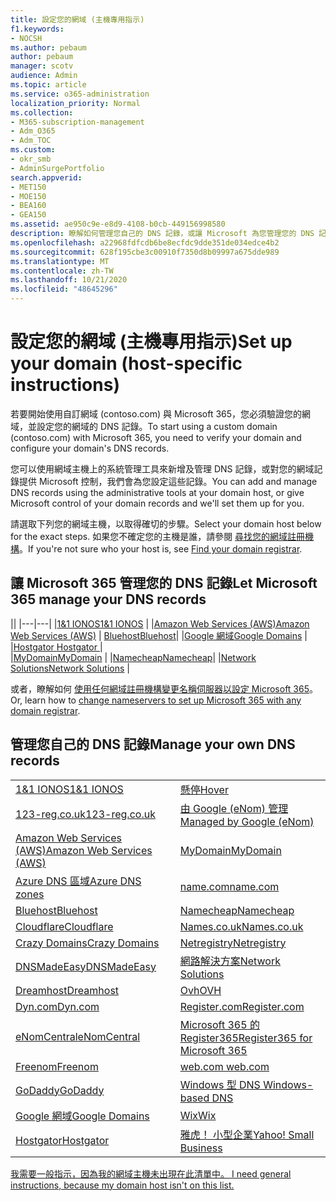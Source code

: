 ```yaml
---
title: 設定您的網域 (主機專用指示)
f1.keywords:
- NOCSH
ms.author: pebaum
author: pebaum
manager: scotv
audience: Admin
ms.topic: article
ms.service: o365-administration
localization_priority: Normal
ms.collection:
- M365-subscription-management
- Adm_O365
- Adm_TOC
ms.custom:
- okr_smb
- AdminSurgePortfolio
search.appverid:
- MET150
- MOE150
- BEA160
- GEA150
ms.assetid: ae950c9e-e8d9-4108-b0cb-449156998580
description: 瞭解如何管理您自己的 DNS 記錄，或讓 Microsoft 為您管理您的 DNS 記錄。
ms.openlocfilehash: a22968fdfcdb6be8ecfdc9dde351de034edce4b2
ms.sourcegitcommit: 628f195cbe3c00910f7350d8b09997a675dde989
ms.translationtype: MT
ms.contentlocale: zh-TW
ms.lasthandoff: 10/21/2020
ms.locfileid: "48645296"
---
```

# <a name="set-up-your-domain-host-specific-instructions"></a><span data-ttu-id="86928-103">設定您的網域 (主機專用指示)</span><span class="sxs-lookup"><span data-stu-id="86928-103">Set up your domain (host-specific instructions)</span></span>

<span data-ttu-id="86928-104">若要開始使用自訂網域 (contoso.com) 與 Microsoft 365，您必須驗證您的網域，並設定您的網域的 DNS 記錄。</span><span class="sxs-lookup"><span data-stu-id="86928-104">To start using a custom domain (contoso.com) with Microsoft 365, you need to verify your domain and configure your domain's DNS records.</span></span> 
  
<span data-ttu-id="86928-105">您可以使用網域主機上的系統管理工具來新增及管理 DNS 記錄，或對您的網域記錄提供 Microsoft 控制，我們會為您設定這些記錄。</span><span class="sxs-lookup"><span data-stu-id="86928-105">You can add and manage DNS records using the administrative tools at your domain host, or give Microsoft control of your domain records and we'll set them up for you.</span></span>
  
<span data-ttu-id="86928-106">請選取下列您的網域主機，以取得確切的步驟。</span><span class="sxs-lookup"><span data-stu-id="86928-106">Select your domain host below for the exact steps.</span></span> <span data-ttu-id="86928-107">如果您不確定您的主機是誰，請參閱 [尋找您的網域註冊機構](find-your-domain-registrar.md)。</span><span class="sxs-lookup"><span data-stu-id="86928-107">If you're not sure who your host is, see [Find your domain registrar](find-your-domain-registrar.md).</span></span>
  

## <a name="let-microsoft-365-manage-your-dns-records"></a><span data-ttu-id="86928-108">讓 Microsoft 365 管理您的 DNS 記錄</span><span class="sxs-lookup"><span data-stu-id="86928-108">Let Microsoft 365 manage your DNS records</span></span>

||
|---|---|
|[<span data-ttu-id="86928-109">1&1 IONOS</span><span class="sxs-lookup"><span data-stu-id="86928-109">1&1 IONOS</span></span>](../dns/change-nameservers-at-1-1-internet.md) |
|[<span data-ttu-id="86928-110">Amazon Web Services (AWS)</span><span class="sxs-lookup"><span data-stu-id="86928-110">Amazon Web Services (AWS)</span></span>](../dns/change-nameservers-at-aws.md) |
 [<span data-ttu-id="86928-111">Bluehost</span><span class="sxs-lookup"><span data-stu-id="86928-111">Bluehost</span></span>](../dns/change-nameservers-at-bluehost.md)|
|[<span data-ttu-id="86928-112">Google 網域</span><span class="sxs-lookup"><span data-stu-id="86928-112">Google   Domains</span></span>](../dns/change-nameservers-at-google-domains.md) |
|[<span data-ttu-id="86928-113">Hostgator   </span><span class="sxs-lookup"><span data-stu-id="86928-113">Hostgator   </span></span>](../dns/change-nameservers-at-hostgator.md)  |  
|[<span data-ttu-id="86928-114">MyDomain</span><span class="sxs-lookup"><span data-stu-id="86928-114">MyDomain</span></span>](../dns/change-nameservers-at-mydomain.md) | 
|[<span data-ttu-id="86928-115">Namecheap</span><span class="sxs-lookup"><span data-stu-id="86928-115">Namecheap</span></span>](../dns/change-nameservers-at-namecheap.md)|
|[<span data-ttu-id="86928-116">Network Solutions</span><span class="sxs-lookup"><span data-stu-id="86928-116">Network Solutions</span></span>](../dns/change-nameservers-at-network-solutions.md) |  

<span data-ttu-id="86928-117">或者，瞭解如何 [使用任何網域註冊機構變更名稱伺服器以設定 Microsoft 365](change-nameservers-at-any-domain-registrar.md)。</span><span class="sxs-lookup"><span data-stu-id="86928-117">Or, learn how to [change nameservers to set up Microsoft 365 with any domain registrar](change-nameservers-at-any-domain-registrar.md).</span></span>

## <a name="manage-your-own-dns-records"></a><span data-ttu-id="86928-118">管理您自己的 DNS 記錄</span><span class="sxs-lookup"><span data-stu-id="86928-118">Manage your own DNS records</span></span>

|                           |                          |
|---------------------------|--------------------------|
| [<span data-ttu-id="86928-119">1&1 IONOS</span><span class="sxs-lookup"><span data-stu-id="86928-119">1&1 IONOS</span></span>](../dns/create-dns-records-at-1-1-internet.md) | [<span data-ttu-id="86928-120">懸停</span><span class="sxs-lookup"><span data-stu-id="86928-120">Hover</span></span>](../dns/create-dns-records-at-hover.md) |
| [<span data-ttu-id="86928-121">123-reg.co.uk</span><span class="sxs-lookup"><span data-stu-id="86928-121">123-reg.co.uk</span></span>](../dns/create-dns-records-at-123-reg-co-uk.md) | [<span data-ttu-id="86928-122">由 Google (eNom) 管理 </span><span class="sxs-lookup"><span data-stu-id="86928-122">Managed   by Google (eNom)</span></span>](../dns/create-dns-records-for-domain-managed-by-google-enom.md)|
| [<span data-ttu-id="86928-123">Amazon Web Services (AWS)</span><span class="sxs-lookup"><span data-stu-id="86928-123">Amazon Web Services (AWS)</span></span>](../dns/create-dns-records-at-aws.md) | [<span data-ttu-id="86928-124">MyDomain</span><span class="sxs-lookup"><span data-stu-id="86928-124">MyDomain</span></span>](../dns/create-dns-records-at-mydomain.md) |
| [<span data-ttu-id="86928-125">Azure DNS 區域</span><span class="sxs-lookup"><span data-stu-id="86928-125">Azure DNS zones</span></span>](../dns/create-dns-records-for-azure-dns-zones.md) | [<span data-ttu-id="86928-126">name.com</span><span class="sxs-lookup"><span data-stu-id="86928-126">name.com</span></span>](../dns/create-dns-records-at-name-com.md) |
| [<span data-ttu-id="86928-127">Bluehost</span><span class="sxs-lookup"><span data-stu-id="86928-127">Bluehost</span></span>](../dns/create-dns-records-at-bluehost.md) | [<span data-ttu-id="86928-128">Namecheap</span><span class="sxs-lookup"><span data-stu-id="86928-128">Namecheap</span></span>](../dns/create-dns-records-at-namecheap.md)|
| [<span data-ttu-id="86928-129">Cloudflare</span><span class="sxs-lookup"><span data-stu-id="86928-129">Cloudflare</span></span>](../dns/create-dns-records-at-cloudflare.md)| [<span data-ttu-id="86928-130">Names.co.uk</span><span class="sxs-lookup"><span data-stu-id="86928-130">Names.co.uk</span></span>](../dns/create-dns-records-at-names-co-uk.md) |
|  [<span data-ttu-id="86928-131">Crazy Domains</span><span class="sxs-lookup"><span data-stu-id="86928-131">Crazy Domains</span></span>](../dns/create-dns-records-at-crazy-domains.md)| [<span data-ttu-id="86928-132">Netregistry</span><span class="sxs-lookup"><span data-stu-id="86928-132">Netregistry</span></span>](../dns/create-dns-records-at-netregistry.md) |
|[<span data-ttu-id="86928-133">DNSMadeEasy</span><span class="sxs-lookup"><span data-stu-id="86928-133">DNSMadeEasy</span></span>](../dns/create-dns-records-at-dnsmadeeasy.md) | [<span data-ttu-id="86928-134">網路解決方案</span><span class="sxs-lookup"><span data-stu-id="86928-134">Network   Solutions</span></span>](../dns/create-dns-records-at-network-solutions.md) |
|[<span data-ttu-id="86928-135">Dreamhost</span><span class="sxs-lookup"><span data-stu-id="86928-135">Dreamhost</span></span>](../dns/create-dns-records-at-dreamhost.md)  | [<span data-ttu-id="86928-136">Ovh</span><span class="sxs-lookup"><span data-stu-id="86928-136">OVH</span></span>](../dns/create-dns-records-at-ovh.md) |
|  [<span data-ttu-id="86928-137">Dyn.com</span><span class="sxs-lookup"><span data-stu-id="86928-137">Dyn.com</span></span>](../dns/create-dns-records-at-dyn-com.md) | [<span data-ttu-id="86928-138">Register.com</span><span class="sxs-lookup"><span data-stu-id="86928-138">Register.com</span></span>](../dns/create-dns-records-at-register-com.md) |
| [<span data-ttu-id="86928-139">eNomCentral</span><span class="sxs-lookup"><span data-stu-id="86928-139">eNomCentral</span></span>](../dns/create-dns-records-at-enomcentral.md)| [<span data-ttu-id="86928-140">Microsoft 365 的 Register365</span><span class="sxs-lookup"><span data-stu-id="86928-140">Register365 for Microsoft 365</span></span>](../dns/create-dns-records-at-register365.md)  |
| [<span data-ttu-id="86928-141">Freenom</span><span class="sxs-lookup"><span data-stu-id="86928-141">Freenom</span></span>](../dns/create-dns-records-at-freenom.md) | [<span data-ttu-id="86928-142"> web.com </span><span class="sxs-lookup"><span data-stu-id="86928-142"> web.com </span></span>](../dns/create-dns-records-at-web-com.md)|
|[<span data-ttu-id="86928-143">GoDaddy</span><span class="sxs-lookup"><span data-stu-id="86928-143">GoDaddy</span></span>](../dns/create-dns-records-at-godaddy.md)|[<span data-ttu-id="86928-144"> Windows 型 DNS</span><span class="sxs-lookup"><span data-stu-id="86928-144"> Windows-based DNS</span></span>](../dns/create-dns-records-using-windows-based-dns.md)   |
| [<span data-ttu-id="86928-145">Google 網域</span><span class="sxs-lookup"><span data-stu-id="86928-145">Google Domains</span></span>](../dns/create-dns-records-at-google-domains.md) |[<span data-ttu-id="86928-146">Wix</span><span class="sxs-lookup"><span data-stu-id="86928-146">Wix</span></span>](../dns/create-dns-records-at-wix.md) |
|[<span data-ttu-id="86928-147">Hostgator</span><span class="sxs-lookup"><span data-stu-id="86928-147">Hostgator</span></span>](../dns/create-dns-records-at-hostgator.md)  | [<span data-ttu-id="86928-148">雅虎！  小型企業</span><span class="sxs-lookup"><span data-stu-id="86928-148">Yahoo!   Small Business</span></span>](../dns/create-dns-records-at-yahoo-small-business.md)  |

[<span data-ttu-id="86928-149">我需要一般指示，因為我的網域主機未出現在此清單中。 </span><span class="sxs-lookup"><span data-stu-id="86928-149">I need general instructions, because my domain host isn't on this list. </span></span>](create-dns-records-at-any-dns-hosting-provider.md)
   
